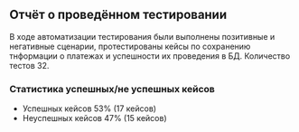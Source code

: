 ## Отчёт о проведённом тестировании

В ходе автоматизации тестирования были выполнены позитивные и негативные сценарии, протестированы кейсы по сохранению тнформации о платежах и успешности их проведения в БД. Количество тестов 32.

### Статистика успешных/не успешных кейсов



* Успешных кейсов 53% (17 кейсов)
* Неуспешных кейсов 47% (15 кейсов)